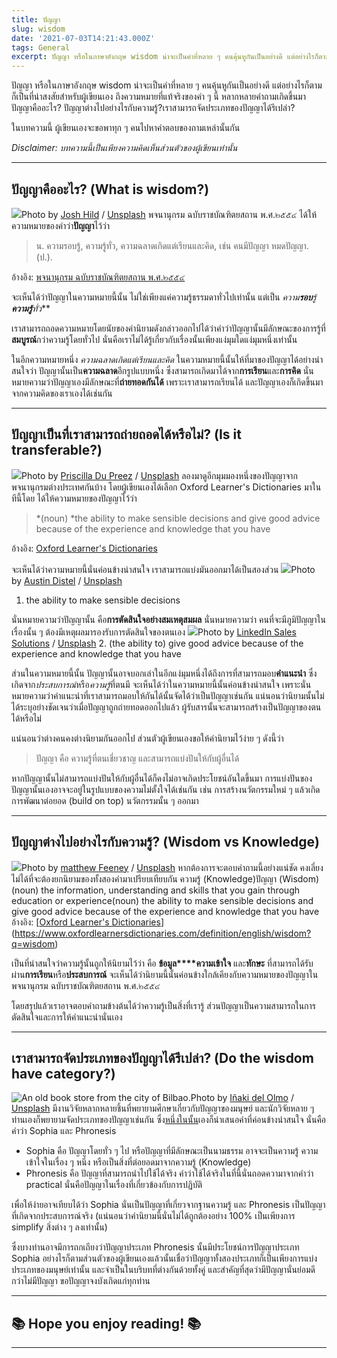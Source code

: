 ```yaml
---
title: ปัญญา
slug: wisdom
date: '2021-07-03T14:21:43.000Z'
tags: General
excerpt: ปัญญา หรือในภาษาอังกฤษ wisdom น่าจะเป็นคำที่หลาย ๆ คนคุ้นหูกันเป็นอย่างดี แต่อย่างไรก็ตามก็เป็นที่น่าสงสัยสำหรับผู้เขียนเอง ถึงความหมายที่แท้จริงของคำ ๆ นี้ หลากหลายคำถามเกิดขึ้นมา
---
```


ปัญญา หรือในภาษาอังกฤษ wisdom น่าจะเป็นคำที่หลาย ๆ คนคุ้นหูกันเป็นอย่างดี แต่อย่างไรก็ตามก็เป็นที่น่าสงสัยสำหรับผู้เขียนเอง ถึงความหมายที่แท้จริงของคำ ๆ นี้ หลากหลายคำถามเกิดขึ้นมา ปัญญาคืออะไร? ปัญญาต่างไปอย่างไรกับความรู้?​ เราสามารถจัดประเภทของปัญญาได้รึเปล่า?

ในบทความนี้ ผู้เขียนเองจะขอพาทุก ๆ คนไปหาคำตอบของถามเหล่านั้นกัน

*Disclaimer: บทความนี้เป็นเพียงความคิดเห็นส่วนตัวของผู้เขียนเท่านั้น*

---

## ปัญญาคืออะไร? (What is wisdom?)
![](https://images.unsplash.com/photo-1587876931567-564ce588bfbd?crop=entropy&amp;cs=tinysrgb&amp;fit=max&amp;fm=jpg&amp;ixid=MnwxMTc3M3wwfDF8c2VhcmNofDR8fHdpc2RvbXxlbnwwfHx8fDE2MjUzMjE3Njk&amp;ixlib=rb-1.2.1&amp;q=80&amp;w=2000)Photo by [Josh Hild](https://unsplash.com/@joshhild?utm_source=ghost&utm_medium=referral&utm_campaign=api-credit) / [Unsplash](https://unsplash.com/?utm_source=ghost&utm_medium=referral&utm_campaign=api-credit)
พจนานุกรม ฉบับราชบัณฑิตยสถาน พ.ศ.๒๕๕๔ ได้ให้ความหมายของคำว่า**ปัญญา**ไว้ว่า

> น. ความรอบรู้, ความรู้ทั่ว, ความฉลาดเกิดแต่เรียนและคิด, เช่น คนมีปัญญา หมดปัญญา. (ป.).

อ้างอิง: [พจนานุกรม ฉบับราชบัณฑิตยสถาน พ.ศ.๒๕๕๔](https://dictionary.orst.go.th)

จะเห็นได้ว่าปัญญาในความหมายนี้นั้น ไม่ใช่เพียงแค่ความรู้ธรรมดาทั่วไปเท่านั้น แต่เป็น *ความ**รอบ**รู้**ความรู้**ทั่ว***

เราสามารถถอดความหมายโดยนัยของคำนิยามดังกล่าวออกไปได้ว่าคำว่าปัญญานั้นมีลักษณะของการรู้ที่**สมบูรณ์**กว่าความรู้โดยทั่วไป นั่นคือเราไม่ได้รู้เกี่ยวกับเรื่องนั้นเพียงแง่มุมใดแง่มุมหนึ่งเท่านั้น

ในอีกความหมายหนึ่ง *ความฉลาดเกิดแต่เรียนและคิด* ในความหมายนี้นั้นให้ที่มาของปัญญาได้อย่างน่าสนใจว่า ปัญญานั้นเป็น**ความฉลาด**อีกรูปแบบหนึ่ง ซึ่งสามารถเกิดมาได้จาก**การเรียน**และ**การคิด** นั่นหมายความว่าปัญญาเองมีลักษณะที่**ถ่ายทอดกันได้** เพราะเราสามารถเรียนได้ และปัญญาเองก็เกิดขึ้นมาจากความคิดของเราเองได้เช่นกัน

---

## ปัญญาเป็นที่เราสามารถถ่ายถอดได้หรือไม่? (Is it transferable?)
![](https://images.unsplash.com/photo-1491439996916-067ed99cba60?crop=entropy&amp;cs=tinysrgb&amp;fit=max&amp;fm=jpg&amp;ixid=MnwxMTc3M3wwfDF8c2VhcmNofDZ8fHRlYWNofGVufDB8fHx8MTYyNTMyMTc5NA&amp;ixlib=rb-1.2.1&amp;q=80&amp;w=2000)Photo by [Priscilla Du Preez](https://unsplash.com/@priscilladupreez?utm_source=ghost&utm_medium=referral&utm_campaign=api-credit) / [Unsplash](https://unsplash.com/?utm_source=ghost&utm_medium=referral&utm_campaign=api-credit)
ลองมาดูอีกมุมมองหนึ่งของปัญญาจากพจนานุกรมต่างประเทศกันบ้าง โดยผู้เขียนเองได้เลือก Oxford Learner's Dictionaries มาในทีนี้โดย ได้ให้ความหมายของปัญญาไว้ว่า

> *(noun) *the ability to make sensible decisions and give good advice because of the experience and knowledge that you have

อ้างอิง: [Oxford Learner's Dictionaries](https://www.oxfordlearnersdictionaries.com/definition/english/wisdom?q=wisdom)

จะเห็นได้ว่าความหมายนี้นั่นค่อนข้างน่าสนใจ เราสามารถแบ่งมันออกมาได้เป็นสองส่วน
![](https://images.unsplash.com/photo-1557804506-669a67965ba0?crop=entropy&amp;cs=tinysrgb&amp;fit=max&amp;fm=jpg&amp;ixid=MnwxMTc3M3wwfDF8c2VhcmNofDh8fGxlYWRlcnxlbnwwfHx8fDE2MjUzMjE4MzQ&amp;ixlib=rb-1.2.1&amp;q=80&amp;w=2000)Photo by [Austin Distel](https://unsplash.com/@austindistel?utm_source=ghost&utm_medium=referral&utm_campaign=api-credit) / [Unsplash](https://unsplash.com/?utm_source=ghost&utm_medium=referral&utm_campaign=api-credit)
1. the ability to make sensible decisions

นั่นหมายความว่าปัญญานั้น คือ**การตัดสินใจอย่างสมเหตุสมผล** นั่นหมายความว่า คนที่จะมีภูมิปัญญาในเรื่องนั้น ๆ ต้องมีเหตุผลมารองรับการตัดสินใจของตนเอง
![](https://images.unsplash.com/photo-1507537362848-9c7e70b7b5c1?crop=entropy&amp;cs=tinysrgb&amp;fit=max&amp;fm=jpg&amp;ixid=MnwxMTc3M3wwfDF8c2VhcmNofDJ8fGFkdmljZXxlbnwwfHx8fDE2MjUzMjE4NTE&amp;ixlib=rb-1.2.1&amp;q=80&amp;w=2000)Photo by [LinkedIn Sales Solutions](https://unsplash.com/@linkedinsalesnavigator?utm_source=ghost&utm_medium=referral&utm_campaign=api-credit) / [Unsplash](https://unsplash.com/?utm_source=ghost&utm_medium=referral&utm_campaign=api-credit)
2. (the ability to) give good advice because of the experience and knowledge that you have

ส่วนในความหมายนี้นั้น ปัญญานั้นอาจบอกเล่าในอีกแง่มุมหนึ่งได้ถึงการที่สามารถมอบ**คำแนะนำ** ซึ่งเกิดจาก*ประสบการณ์*หรือ*ความรู้*ที่ตนมี จะเห็นได้ว่าในความหมายนี้นั้นค่อนข้างน่าสนใจ เพราะนั่นหมายความว่าคำแนะนำที่เราสามารถมอบให้กันได้นั้นจัดได้ว่าเป็นปัญญาเช่นกัน แน่นอนว่านิยามนั้นไม่ได้ระบุอย่างชัดเจนว่าเมื่อปัญญาถูกถ่ายทอดออกไปแล้ว ผู้รับสารนั้นจะสามารถสร้างเป็นปัญญาของตนได้หรือไม่

แน่นอนว่าต่างคนคงต่างนิยามกันออกไป ส่วนตัวผู้เขียนเองขอให้คำนิยามไว้ง่าย ๆ ดังนี้ว่า

> ปัญญา คือ ความรู้ที่ตนเชี่ยวชาญ และสามารถแบ่งปันให้กับผู้อื่นได้

หากปัญญานั้นไม่สามารถแบ่งปันให้กับผู้อื่นได้ก็คงไม่อาจเกิดประโยชน์อันใดขึ้นมา การแบ่งปันของปัญญานั้นเองอาจจะอยู่ในรูปแบบของความไม่ตั้งใจได้เช่นกัน เช่น การสร้างนวัตกรรมใหม่ ๆ แล้วเกิดการพัฒนาต่อยอด (build on top) นวัตกรรมนั้น ๆ ออกมา

---

## ปัญญาต่างไปอย่างไรกับความรู้? (Wisdom vs Knowledge)
![](https://images.unsplash.com/photo-1522211988038-6fcbb8c12c7e?crop=entropy&amp;cs=tinysrgb&amp;fit=max&amp;fm=jpg&amp;ixid=MnwxMTc3M3wwfDF8c2VhcmNofDJ8fGtub3dsZWRnZXxlbnwwfHx8fDE2MjUzMjE4Njg&amp;ixlib=rb-1.2.1&amp;q=80&amp;w=2000)Photo by [matthew Feeney](https://unsplash.com/@matt__feeney?utm_source=ghost&utm_medium=referral&utm_campaign=api-credit) / [Unsplash](https://unsplash.com/?utm_source=ghost&utm_medium=referral&utm_campaign=api-credit)
หากต้องการจะตอบคำถามนี้อย่างแน่ชัด คงเลี่ยงไม่ได้ที่จะต้องยกนิยามของทั้งสองคำมาเปรียบเทียบกัน
ความรู้ (Knowledge)ปัญญา (Wisdom)(noun) the information, understanding and skills that you gain through education or experience(noun) the ability to make sensible decisions and give good advice because of the experience and knowledge that you have
อ้างอิง: [[Oxford Learner's Dictionaries](https://www.oxfordlearnersdictionaries.com/definition/english/knowledge?q=knowledge)](https://www.oxfordlearnersdictionaries.com/definition/english/wisdom?q=wisdom)

เป็นที่น่าสนใจว่าความรู้นั้นถูกให้นิยามไว้ว่า คือ **ข้อมูล****ความเข้าใจ** และ**ทักษะ** ที่สามารถได้รับผ่าน**การเรียน**หรือ**ประสบการณ์** จะเห็นได้ว่านิยามนี้นั้นค่อนข้างใกล้เคียงกับความหมายของปัญญาในพจนานุกรม ฉบับราชบัณฑิตยสถาน พ.ศ.๒๕๕๔

โดยสรุปแล้วเราอาจตอบคำถามข้างต้นได้ว่าความรู้เป็นสิ่งที่เรารู้ ส่วนปัญญาเป็นความสามารถในการตัดสินใจและการให้คำแนะนำนั่นเอง

---

## เราสามารถจัดประเภทของปัญญาได้รึเปล่า? (Do the wisdom have category?)
![An old book store from the city of Bilbao.](https://images.unsplash.com/photo-1521587760476-6c12a4b040da?crop=entropy&amp;cs=tinysrgb&amp;fit=max&amp;fm=jpg&amp;ixid=MnwxMTc3M3wwfDF8c2VhcmNofDN8fGxpYnJhcnl8ZW58MHx8fHwxNjI1MzIxODg0&amp;ixlib=rb-1.2.1&amp;q=80&amp;w=2000)Photo by [Iñaki del Olmo](https://unsplash.com/@inakihxz?utm_source=ghost&utm_medium=referral&utm_campaign=api-credit) / [Unsplash](https://unsplash.com/?utm_source=ghost&utm_medium=referral&utm_campaign=api-credit)
มีงานวิจัยหลากหลายชิ้นที่พยายามศึกษาเกี่ยวกับปัญญาของมนุษย์ และนักวิจัยหลาย ๆ ท่านเองก็พยายามจัดประเภทของปัญญาเช่นกัน ซึ่ง[หนึ่งในนั้น](https://www.researchgate.net/publication/254311648_Sophia_and_Phronesis_in_Psychology_Philosophy_and_Traditional_Wisdom_INTRODUCTION)เองก็นำเสนอคำที่ค่อนข้างน่าสนใจ นั่นคือคำว่า Sophia และ Phronesis

- Sophia คือ ปัญญาโดยทั่ว ๆ ไป หรือปัญญาที่มีลักษณะเป็นนามธรรม อาจจะเป็นความรู้ ความเข้าใจในเรื่อง ๆ หนึ่ง หรือเป็นสิ่งที่ต่อยอดมาจากความรู้ (Knowledge)
- Phronesis คือ ปัญญาที่สามารถนำไปใช้ได้จริง คำว่าใช้ได้จริงในที่นี้นั่นถอดความาจากคำว่า practical นั่นคือปัญญาในเรื่องที่เกี่ยวข้องกับการปฏิบัติ

เพื่อให้ง่ายอาจเทียบได้ว่า Sophia นั่นเป็นปัญญาที่เกี่ยวจากฐานความรู้ และ Phronesis เป็นปัญญาที่เกิดจากประสบการณ์จริง (แน่นอนว่าคำนิยามนี้นั่นไม่ได้ถูกต้องอย่าง 100% เป็นเพียงการ simplify สิ่งต่าง ๆ ลงเท่านั้น)

ซึ่งบางท่านอาจมีการถกเถียงว่าปัญญาประเภท Phronesis นั้นมีประโยชน์การปัญญาประเภท Sophia อย่างไรก็ตามส่วนตัวของผู้เขียนเองแล้วนั้นเชื่อว่าปัญญาทั้งสองประเภทก็เป็นเพียงการแบ่งประเภทของมนุษย์เท่านั้น และจำเป็นในบริบทที่ต่างกันด้วยทั้งคู่ และสำคัญที่สุดว่ามีปัญญานั่นย่อมดีกว่าไม่มีปัญญา ขอปัญญาจงบังเกิดแก่ทุกท่าน

---

## ****************************************************************************************************************************************************************************************************************************************************************************📚 Hope you enjoy reading! 📚****************************************************************************************************************************************************************************************************************************************************************************

---
